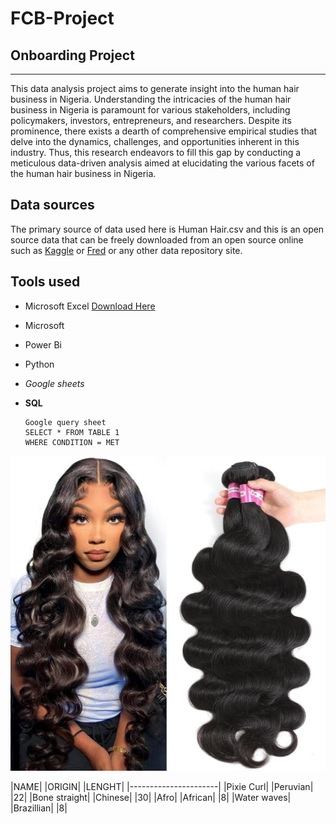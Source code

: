 # FCB-Project
## Onboarding Project
---
This data analysis project aims to generate insight into the human hair business in Nigeria.
Understanding the intricacies of the human hair business in Nigeria is paramount for various stakeholders, including policymakers, investors, entrepreneurs, and researchers. Despite its prominence, there exists a dearth of comprehensive empirical studies that delve into the dynamics, challenges, and opportunities inherent in this industry. Thus, this research endeavors to fill this gap by conducting a meticulous data-driven analysis aimed at elucidating the various facets of the human hair business in Nigeria.

## Data sources
The primary source of data used here is Human Hair.csv and this is an open source data that can be freely downloaded from an open source online such as [Kaggle](https://www.kaggle.com/) or [Fred](https://fred.stlouisfed.org/) or any other data repository site.

## Tools used
- Microsoft Excel [Download Here](http://microsoft.com)
- Microsoft
- Power Bi
- Python
- *Google sheets*
- **SQL**

  ```
  Google query sheet
  SELECT * FROM TABLE 1
  WHERE CONDITION = MET

  ```

 ![ ](humanhair.jpg)

 |NAME| |ORIGIN| |LENGHT|
 |----------------------|
 |Pixie Curl| |Peruvian| |22|
 |Bone straight| |Chinese| |30|
 |Afro| |African| |8|
 |Water waves| |Brazillian| |8|
 
    
